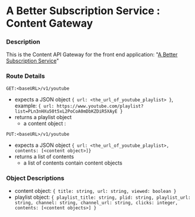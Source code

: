 # A Better Subscription Service : Content Gateway

### Description
This is the Content API Gateway for the front end application: "[A Better Subscription Service](https://github.com/chizuo/ABS-Browser-App)"

### Route Details
`GET:<baseURL>/v1/youtube`
- expects a JSON object `{ url: <the_url_of_youtube_playlist> }`, example: `{ url: https://www.youtube.com/playlist?list=PLn3nHXu50t5xL2PoCoA0mDbKZDiR5XAyE }`
- returns a playlist object 
  - a content object : 

`PUT:<baseURL>/v1/youtube`
- expects a JSON object `{ url: <the_url_of_youtube_playlist>, contents: [<content object>]}`
- returns a list of contents
  - a list of contents contain content objects 

### Object Descriptions
- content object: `{ title: string, url: string, viewed: boolean }`
- playlist object: `{ playlist_title: string, plid: string, playlist_url: string, channel: string, channel_url: string, clicks: integer, contents: [<content objects>] }`